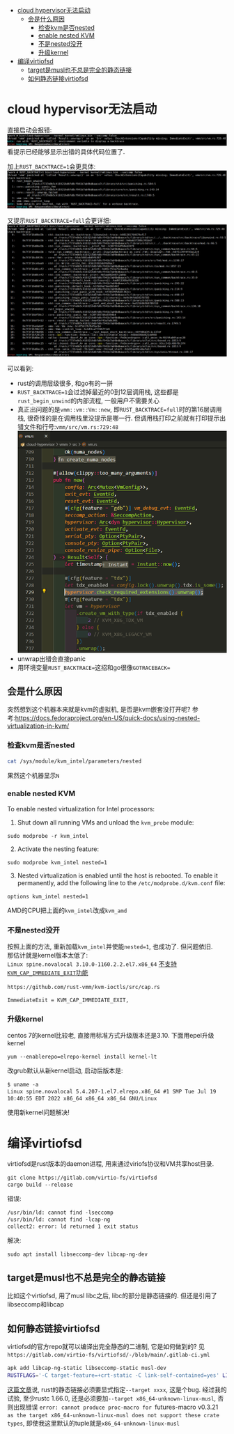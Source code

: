 - [cloud hypervisor无法启动](#cloud-hypervisor无法启动)
  - [会是什么原因](#会是什么原因)
    - [检查kvm是否nested](#检查kvm是否nested)
    - [enable nested KVM](#enable-nested-kvm)
    - [不是nested没开](#不是nested没开)
    - [升级kernel](#升级kernel)
- [编译virtiofsd](#编译virtiofsd)
  - [target是musl也不总是完全的静态链接](#target是musl也不总是完全的静态链接)
  - [如何静态链接virtiofsd](#如何静态链接virtiofsd)

# cloud hypervisor无法启动
直接启动会报错:  
![](img/rust_cloud-hypervisor_debug_20220827223739.png)  
看提示已经能够显示出错的具体代码位置了.

加上`RUST_BACKTRACE=1`会更具体:  
![](img/rust_cloud-hypervisor_debug_20220827223808.png)  

又提示`RUST_BACKTRACE=full`会更详细:  
![](img/rust_cloud-hypervisor_debug_20220827223833.png)  

可以看到:
* rust的调用层级很多, 和go有的一拼
* `RUST_BACKTRACE=1`会过滤掉最近的0到12层调用栈, 这些都是`rust_begin_unwind`的内部流程, 一般用户不需要关心
* 真正出问题的是`vmm::vm::Vm::new`, 即`RUST_BACKTRACE=full`时的第16层调用栈, 很奇怪的是在调用栈里没提示是哪一行. 但调用栈打印之前就有打印提示出错文件和行号:`vmm/src/vm.rs:729:48`  
![](img/rust_cloud-hypervisor_debug_20220827223931.png)  
* unwrap出错会直接panic
* 用环境变量`RUST_BACKTRACE=`这招和go很像`GOTRACEBACK=`

## 会是什么原因
突然想到这个机器本来就是kvm的虚拟机, 是否是kvm嵌套没打开呢?
参考:https://docs.fedoraproject.org/en-US/quick-docs/using-nested-virtualization-in-kvm/

### 检查kvm是否nested
```sh
cat /sys/module/kvm_intel/parameters/nested
```
果然这个机器显示`N`

### enable nested KVM
To enable nested virtualization for Intel processors:
1. Shut down all running VMs and unload the `kvm_probe` module:
```
sudo modprobe -r kvm_intel
```
2. Activate the nesting feature:
```
sudo modprobe kvm_intel nested=1
```
3. Nested virtualization is enabled until the host is rebooted. To enable it permanently, add the following line to the `/etc/modprobe.d/kvm.conf` file:
```
options kvm_intel nested=1
```

AMD的CPU把上面的`kvm_intel`改成`kvm_amd`

### 不是nested没开
按照上面的方法, 重新加载`kvm_intel`并使能`nested=1`, 也成功了.
但问题依旧.  
那估计就是kernel版本太低了:  
`Linux spine.novalocal 3.10.0-1160.2.2.el7.x86_64`
[不支持`KVM_CAP_IMMEDIATE_EXIT`功能](https://patchwork.ozlabs.org/project/qemu-devel/patch/20170227124551.8673-14-pbonzini@redhat.com/)
 
`https://github.com/rust-vmm/kvm-ioctls/src/cap.rs`
```
ImmediateExit = KVM_CAP_IMMEDIATE_EXIT,
```

### 升级kernel
centos 7的kernel比较老, 直接用标准方式升级版本还是3.10.
下面用epel升级kernel
```
yum --enablerepo=elrepo-kernel install kernel-lt
```
改grub默认从新kernel启动, 启动后版本是:
```
$ uname -a
Linux spine.novalocal 5.4.207-1.el7.elrepo.x86_64 #1 SMP Tue Jul 19 10:40:55 EDT 2022 x86_64 x86_64 x86_64 GNU/Linux
```

使用新kernel问题解决!

# 编译virtiofsd
virtiofsd是rust版本的daemon进程, 用来通过viriofs协议和VM共享host目录.
```
git clone https://gitlab.com/virtio-fs/virtiofsd
cargo build --release
```
错误:
```
/usr/bin/ld: cannot find -lseccomp
/usr/bin/ld: cannot find -lcap-ng
collect2: error: ld returned 1 exit status
```

解决:
```
sudo apt install libseccomp-dev libcap-ng-dev
```
## target是musl也不总是完全的静态链接
比如这个virtiofsd, 用了musl libc之后, libc的部分是静态链接的. 但还是引用了libseccomp和libcap

## 如何静态链接virtiofsd
virtiofsd的官方repo就可以编译出完全静态的二进制, 它是如何做到的?
见`https://gitlab.com/virtio-fs/virtiofsd/-/blob/main/.gitlab-ci.yml`
```sh
apk add libcap-ng-static libseccomp-static musl-dev
RUSTFLAGS='-C target-feature=+crt-static -C link-self-contained=yes' LIBSECCOMP_LINK_TYPE=static LIBSECCOMP_LIB_PATH=/usr/lib LIBCAPNG_LINK_TYPE=static LIBCAPNG_LIB_PATH=/usr/lib cargo build --release --target x86_64-unknown-linux-musl
```

[这篇文章](https://msfjarvis.dev/posts/building-static-rust-binaries-for-linux/)说, rust的静态链接必须要显式指定`--target xxxx`, 这是个bug.
经过我的试验, 至少rustc 1.66.0, 还是必须要加`--target x86_64-unknown-linux-musl`, 否则出现错误
`error: cannot produce proc-macro for `futures-macro v0.3.21` as the target x86_64-unknown-linux-musl does not support these crate types`, 即使我这里默认的tuple就是`x86_64-unknown-linux-musl`